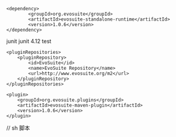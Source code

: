    <dependency>
            <groupId>org.evosuite</groupId>
            <artifactId>evosuite-standalone-runtime</artifactId>
            <version>1.0.6</version>
    </dependency>
  <dependency>
    <groupId>junit</groupId>
    <artifactId>junit</artifactId>
    <version>4.12</version>
    <scope>test</scope>
  </dependency>


    <pluginRepositories>
        <pluginRepository>
            <id>EvoSuite</id>
            <name>EvoSuite Repository</name>
            <url>http://www.evosuite.org/m2</url>
        </pluginRepository>
    </pluginRepositories>

    <plugin>
        <groupId>org.evosuite.plugins</groupId>
        <artifactId>evosuite-maven-plugin</artifactId>
        <version>1.0.6</version>
    </plugin>


// sh  脚本
